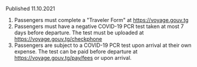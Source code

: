 Published 11.10.2021
1. Passengers must complete a "Traveler Form" at <a href="https://voyage.gouv.tg">https://voyage.gouv.tg</a>
2. Passengers must have a negative COVID-19 PCR test taken at most 7 days before departure. The test must be uploaded at <a href="https://voyage.gouv.tg/checkphone">https://voyage.gouv.tg/checkphone</a>
3. Passengers are subject to a COVID-19 PCR test upon arrival at their own expense. The test can be paid before departure at <a href="https://voyage.gouv.tg/pay/fees">https://voyage.gouv.tg/pay/fees</a> or upon arrival.